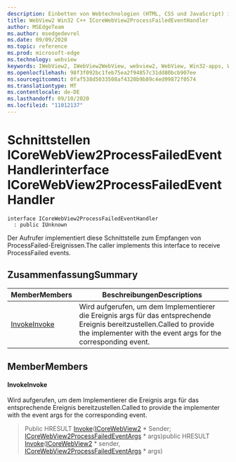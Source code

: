 ```yaml
---
description: Einbetten von Webtechnologien (HTML, CSS und JavaScript) in ihre systemeigenen Anwendungen mit dem Microsoft Edge WebView2-Steuerelement
title: WebView2 Win32 C++ ICoreWebView2ProcessFailedEventHandler
author: MSEdgeTeam
ms.author: msedgedevrel
ms.date: 09/09/2020
ms.topic: reference
ms.prod: microsoft-edge
ms.technology: webview
keywords: IWebView2, IWebView2WebView, webview2, WebView, Win32-apps, Win32, Edge, ICoreWebView2, ICoreWebView2Controller, Browser-Steuerelement, Edge-HTML, ICoreWebView2ProcessFailedEventHandler
ms.openlocfilehash: 98f3f092bc1feb75ea2f94857c31dd80bcb907ee
ms.sourcegitcommit: 0faf538d5033508af4320b9b89c4ed99872f0574
ms.translationtype: MT
ms.contentlocale: de-DE
ms.lasthandoff: 09/10/2020
ms.locfileid: "11012137"
---
```

# <span data-ttu-id="e0ba3-104">Schnittstellen ICoreWebView2ProcessFailedEventHandler</span><span class="sxs-lookup"><span data-stu-id="e0ba3-104">interface ICoreWebView2ProcessFailedEventHandler</span></span> 

```
interface ICoreWebView2ProcessFailedEventHandler
  : public IUnknown
```

<span data-ttu-id="e0ba3-105">Der Aufrufer implementiert diese Schnittstelle zum Empfangen von ProcessFailed-Ereignissen.</span><span class="sxs-lookup"><span data-stu-id="e0ba3-105">The caller implements this interface to receive ProcessFailed events.</span></span>

## <span data-ttu-id="e0ba3-106">Zusammenfassung</span><span class="sxs-lookup"><span data-stu-id="e0ba3-106">Summary</span></span>

 <span data-ttu-id="e0ba3-107">Member</span><span class="sxs-lookup"><span data-stu-id="e0ba3-107">Members</span></span>                        | <span data-ttu-id="e0ba3-108">Beschreibungen</span><span class="sxs-lookup"><span data-stu-id="e0ba3-108">Descriptions</span></span>
--------------------------------|---------------------------------------------
[<span data-ttu-id="e0ba3-109">Invoke</span><span class="sxs-lookup"><span data-stu-id="e0ba3-109">Invoke</span></span>](#invoke) | <span data-ttu-id="e0ba3-110">Wird aufgerufen, um dem Implementierer die Ereignis args für das entsprechende Ereignis bereitzustellen.</span><span class="sxs-lookup"><span data-stu-id="e0ba3-110">Called to provide the implementer with the event args for the corresponding event.</span></span>

## <span data-ttu-id="e0ba3-111">Member</span><span class="sxs-lookup"><span data-stu-id="e0ba3-111">Members</span></span>

#### <span data-ttu-id="e0ba3-112">Invoke</span><span class="sxs-lookup"><span data-stu-id="e0ba3-112">Invoke</span></span> 

<span data-ttu-id="e0ba3-113">Wird aufgerufen, um dem Implementierer die Ereignis args für das entsprechende Ereignis bereitzustellen.</span><span class="sxs-lookup"><span data-stu-id="e0ba3-113">Called to provide the implementer with the event args for the corresponding event.</span></span>

> <span data-ttu-id="e0ba3-114">Public HRESULT [Invoke](#invoke)([ICoreWebView2](icorewebview2.md) \* Sender; [ICoreWebView2ProcessFailedEventArgs](icorewebview2processfailedeventargs.md) \* args)</span><span class="sxs-lookup"><span data-stu-id="e0ba3-114">public HRESULT [Invoke](#invoke)([ICoreWebView2](icorewebview2.md) \* sender, [ICoreWebView2ProcessFailedEventArgs](icorewebview2processfailedeventargs.md) \* args)</span></span>

